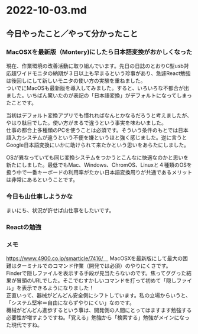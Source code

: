 # 2022-10-03.md

## 今日やったこと／やって分かったこと

### MacOSXを最新版（Montery)にしたら日本語変換がおかしくなった

現在、作業環境の改善活動に取り組んでいます。先日の日誌のとおりC型usb対応超ワイドモニタの納期が３日以上も早まるという珍事があり、急遽React勉強は後回しにして新しいモニタの使い方の実験を重ねました。  
ついでにMacOSも最新版を導入してみました。すると、いろいろな不都合が出ました。いちばん驚いたのが表記の「日本語変換」がデフォルトになってしまったことです。  

当初はデフォルト変換アプリでも慣れればなんとかなるだろうと考えましたが、やはり駄目でした。使い方がまるで違うという事実を味わいました。  
仕事の都合上多種類のPCを使うことは必須です。そういう条件のもとでは日本語入力システムが違うという不便を嫌というほと強く感じました。逆に言うとGoogle日本語変換にいかに助けられて来たかという思いをあらたにしました。  

OSが異なっていても同じ変換システムをつかうとこんなに快適なのかと思いを新たにしました。最低でもMac、Windows、ChromOS、Linuxと４種類のOSを扱う中で一番キーボードの利用率がたかい日本語変換周りが共通であるメリットは非常にあるということです。



### 今日も山仕事しようかな

まいにち、状況が許せば山仕事をしたいです。

### Reactの勉強



### メモ

https://www.4900.co.jp/smarticle/7416/　  MacOSXを最新版にして最大の困難はターミナルでのコマンド作業（開発では必須）のやりにくさです。  
Finderで隠しファイルを表示する手段が見当たらないのです。焦ってググった結果が冒頭のURLでした。そこでむすかしいコマンドを打って初めて「隠しファイル」を表示できるようになりました！  
正直いって、器械がどんどん安全側にシフトしています。私の立場からいうと、「システム堅牢＝自由にならずやりにくい」なのです。  
機械がどんどん進歩するという事は、開発側の人間にとってはますます勉強する必要性が増すようですね。「覚える」勉強から「検索する」勉強がメインになった現代ですね。




